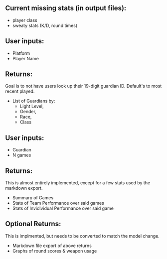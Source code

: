## Current missing stats (in output files):
- player class
- sweaty stats (K/D, round times)

## User inputs:

- Platform
- Player Name


## Returns:
Goal is to not have users look up their 19-digit guardian ID. Default's to most recent played.

- List of Guardians by: 
	- Light Level, 
	- Gender,
	- Race, 
	- Class


## User inputs:

- Guardian
- N games


## Returns:
This is almost entirely implemented, except for a few stats used by the markdown export.

- Summary of Games
- Stats of Team Performance over said games
- Stats of Invidividual Performance over said game


## Optional Returns:
This is implmented, but needs to be converted to match the model change.

- Markdown file export of above returns
- Graphs of round scores & weapon usage

